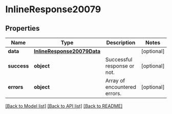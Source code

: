 # InlineResponse20079

## Properties
Name | Type | Description | Notes
------------ | ------------- | ------------- | -------------
**data** | [**InlineResponse20079Data**](InlineResponse20079Data.md) |  | [optional] 
**success** | **object** | Successful response or not. | [optional] 
**errors** | **object** | Array of encountered errors. | [optional] 

[[Back to Model list]](../README.md#documentation-for-models) [[Back to API list]](../README.md#documentation-for-api-endpoints) [[Back to README]](../README.md)

